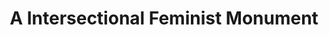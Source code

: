 ---
pid: PT234
title: A Intersectional Feminist Monument
location_transcription: Beside
zipcode: '19130'
outside_phl: 
neighborhood: Art Museum,Francisville
age: '38'
age_range: 30-39
instagram: 
image_file_name: PT_234.jpg
proposal_transcription: to replace the bolt of lighting sculpture
topic: Women
topic_summary: '0'
type: Sculpture Statue
keywords_other: feminist, intersectionality
credit: 
image_labels: 
twitter: 
facebook: 
permalink: "/monuments/pt234/"
layout: item-page
---